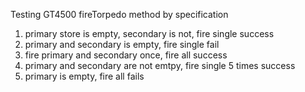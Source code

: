Testing GT4500 fireTorpedo method by specification

1. primary store is empty, secondary is not, fire single success
2. primary and secondary is empty, fire single fail
3. fire primary and secondary once, fire all success
4. primary and secondary are not emtpy, fire single 5 times success
5. primary is empty, fire all fails
